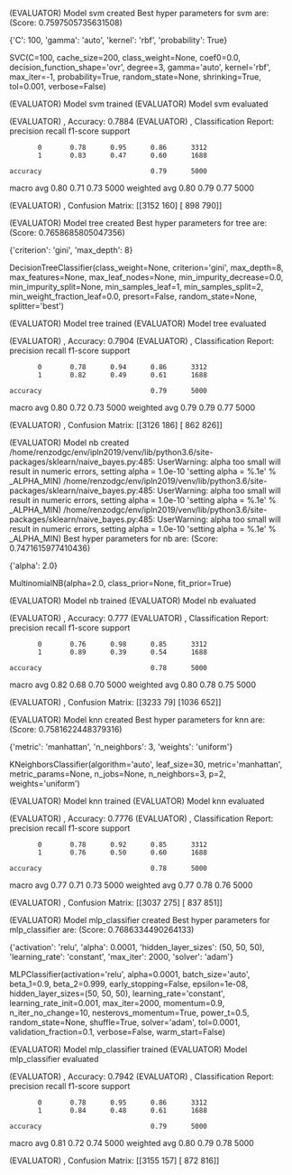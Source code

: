 (EVALUATOR) Model svm created
Best hyper parameters for svm are: (Score: 0.7597505735631508)

{'C': 100, 'gamma': 'auto', 'kernel': 'rbf', 'probability': True}

SVC(C=100, cache_size=200, class_weight=None, coef0=0.0,
    decision_function_shape='ovr', degree=3, gamma='auto', kernel='rbf',
    max_iter=-1, probability=True, random_state=None, shrinking=True, tol=0.001,
    verbose=False)


(EVALUATOR) Model svm trained
(EVALUATOR) Model svm evaluated

(EVALUATOR) , Accuracy: 0.7884
(EVALUATOR) , Classification Report: 
              precision    recall  f1-score   support

           0       0.78      0.95      0.86      3312
           1       0.83      0.47      0.60      1688

    accuracy                           0.79      5000
   macro avg       0.80      0.71      0.73      5000
weighted avg       0.80      0.79      0.77      5000


(EVALUATOR) , Confusion Matrix: 
[[3152  160]
 [ 898  790]]


(EVALUATOR) Model tree created
Best hyper parameters for tree are: (Score: 0.7658685805047356)

{'criterion': 'gini', 'max_depth': 8}

DecisionTreeClassifier(class_weight=None, criterion='gini', max_depth=8,
                       max_features=None, max_leaf_nodes=None,
                       min_impurity_decrease=0.0, min_impurity_split=None,
                       min_samples_leaf=1, min_samples_split=2,
                       min_weight_fraction_leaf=0.0, presort=False,
                       random_state=None, splitter='best')


(EVALUATOR) Model tree trained
(EVALUATOR) Model tree evaluated

(EVALUATOR) , Accuracy: 0.7904
(EVALUATOR) , Classification Report: 
              precision    recall  f1-score   support

           0       0.78      0.94      0.86      3312
           1       0.82      0.49      0.61      1688

    accuracy                           0.79      5000
   macro avg       0.80      0.72      0.73      5000
weighted avg       0.79      0.79      0.77      5000


(EVALUATOR) , Confusion Matrix: 
[[3126  186]
 [ 862  826]]


(EVALUATOR) Model nb created
/home/renzodgc/env/ipln2019/venv/lib/python3.6/site-packages/sklearn/naive_bayes.py:485: UserWarning: alpha too small will result in numeric errors, setting alpha = 1.0e-10
  'setting alpha = %.1e' % _ALPHA_MIN)
/home/renzodgc/env/ipln2019/venv/lib/python3.6/site-packages/sklearn/naive_bayes.py:485: UserWarning: alpha too small will result in numeric errors, setting alpha = 1.0e-10
  'setting alpha = %.1e' % _ALPHA_MIN)
/home/renzodgc/env/ipln2019/venv/lib/python3.6/site-packages/sklearn/naive_bayes.py:485: UserWarning: alpha too small will result in numeric errors, setting alpha = 1.0e-10
  'setting alpha = %.1e' % _ALPHA_MIN)
Best hyper parameters for nb are: (Score: 0.7471615977410436)

{'alpha': 2.0}

MultinomialNB(alpha=2.0, class_prior=None, fit_prior=True)


(EVALUATOR) Model nb trained
(EVALUATOR) Model nb evaluated

(EVALUATOR) , Accuracy: 0.777
(EVALUATOR) , Classification Report: 
              precision    recall  f1-score   support

           0       0.76      0.98      0.85      3312
           1       0.89      0.39      0.54      1688

    accuracy                           0.78      5000
   macro avg       0.82      0.68      0.70      5000
weighted avg       0.80      0.78      0.75      5000


(EVALUATOR) , Confusion Matrix: 
[[3233   79]
 [1036  652]]


(EVALUATOR) Model knn created
Best hyper parameters for knn are: (Score: 0.7581622448379316)

{'metric': 'manhattan', 'n_neighbors': 3, 'weights': 'uniform'}

KNeighborsClassifier(algorithm='auto', leaf_size=30, metric='manhattan',
                     metric_params=None, n_jobs=None, n_neighbors=3, p=2,
                     weights='uniform')


(EVALUATOR) Model knn trained
(EVALUATOR) Model knn evaluated

(EVALUATOR) , Accuracy: 0.7776
(EVALUATOR) , Classification Report: 
              precision    recall  f1-score   support

           0       0.78      0.92      0.85      3312
           1       0.76      0.50      0.60      1688

    accuracy                           0.78      5000
   macro avg       0.77      0.71      0.73      5000
weighted avg       0.77      0.78      0.76      5000


(EVALUATOR) , Confusion Matrix: 
[[3037  275]
 [ 837  851]]


(EVALUATOR) Model mlp_classifier created
Best hyper parameters for mlp_classifier are: (Score: 0.7686334490264133)

{'activation': 'relu', 'alpha': 0.0001, 'hidden_layer_sizes': (50, 50, 50), 'learning_rate': 'constant', 'max_iter': 2000, 'solver': 'adam'}

MLPClassifier(activation='relu', alpha=0.0001, batch_size='auto', beta_1=0.9,
              beta_2=0.999, early_stopping=False, epsilon=1e-08,
              hidden_layer_sizes=(50, 50, 50), learning_rate='constant',
              learning_rate_init=0.001, max_iter=2000, momentum=0.9,
              n_iter_no_change=10, nesterovs_momentum=True, power_t=0.5,
              random_state=None, shuffle=True, solver='adam', tol=0.0001,
              validation_fraction=0.1, verbose=False, warm_start=False)


(EVALUATOR) Model mlp_classifier trained
(EVALUATOR) Model mlp_classifier evaluated

(EVALUATOR) , Accuracy: 0.7942
(EVALUATOR) , Classification Report: 
              precision    recall  f1-score   support

           0       0.78      0.95      0.86      3312
           1       0.84      0.48      0.61      1688

    accuracy                           0.79      5000
   macro avg       0.81      0.72      0.74      5000
weighted avg       0.80      0.79      0.78      5000


(EVALUATOR) , Confusion Matrix: 
[[3155  157]
 [ 872  816]]